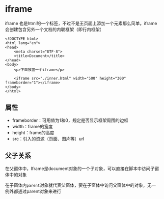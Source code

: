 # iframe

iframe 也是html的一个标签，不过不是王页面上添加一个元素那么简单，iframe 会创建包含另外一个文档的内联框架（即行内框架）

	<!DOCTYPE html>
	<html lang="en">
	<head>
		<meta charset="UTF-8">
		<title>Document</title>
	</head>
	<body>
		<p>下面放置一个iframe</p>

		<iframe src="./inner.html" width="500" height="300" frameborder="1"></iframe>
	</body>
	</html>


## 属性

* frameborder：可用值为1和0，规定是否显示框架周围的边框
* width：frame的宽度
* height：frame的高度
* src：引入的资源（页面、图片等）url

## 父子关系

在父窗体中，Iframe是document对象的一个子对象，可以直接在脚本中访问子窗体中的对象

在子窗体内`parent`对象就代表父窗体，要在子窗体中访问父窗体中的对象，无一例外都通过parent对象来进行

